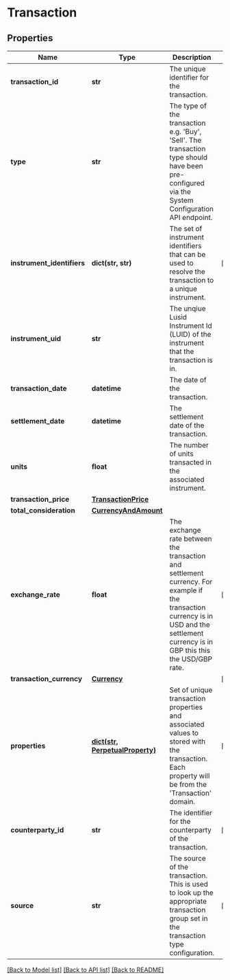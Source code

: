 # Transaction

## Properties
Name | Type | Description | Notes
------------ | ------------- | ------------- | -------------
**transaction_id** | **str** | The unique identifier for the transaction. | 
**type** | **str** | The type of the transaction e.g. &#39;Buy&#39;, &#39;Sell&#39;. The transaction type should have been pre-configured via the System Configuration API endpoint. | 
**instrument_identifiers** | **dict(str, str)** | The set of instrument identifiers that can be used to resolve the transaction to a unique instrument. | [optional] 
**instrument_uid** | **str** | The unqiue Lusid Instrument Id (LUID) of the instrument that the transaction is in. | 
**transaction_date** | **datetime** | The date of the transaction. | 
**settlement_date** | **datetime** | The settlement date of the transaction. | 
**units** | **float** | The number of units transacted in the associated instrument. | 
**transaction_price** | [**TransactionPrice**](TransactionPrice.md) |  | 
**total_consideration** | [**CurrencyAndAmount**](CurrencyAndAmount.md) |  | 
**exchange_rate** | **float** | The exchange rate between the transaction and settlement currency. For example if the transaction currency is in USD and the settlement currency is in GBP this this the USD/GBP rate. | [optional] 
**transaction_currency** | [**Currency**](Currency.md) |  | [optional] 
**properties** | [**dict(str, PerpetualProperty)**](PerpetualProperty.md) | Set of unique transaction properties and associated values to stored with the transaction. Each property will be from the &#39;Transaction&#39; domain. | [optional] 
**counterparty_id** | **str** | The identifier for the counterparty of the transaction. | [optional] 
**source** | **str** | The source of the transaction. This is used to look up the appropriate transaction group set in the transaction type configuration. | [optional] 

[[Back to Model list]](../README.md#documentation-for-models) [[Back to API list]](../README.md#documentation-for-api-endpoints) [[Back to README]](../README.md)


